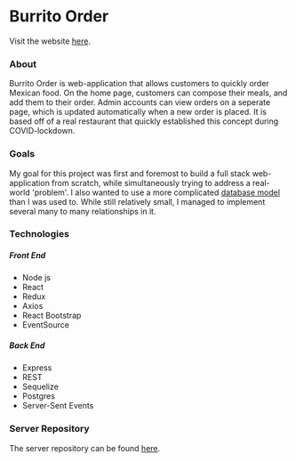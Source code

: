 # Burrito Order

Visit the website [here](https://burrito-order.netlify.app).

### About 

Burrito Order is web-application that allows customers to quickly order Mexican food.
On the home page, customers can compose their meals, and add them to their order.
Admin accounts can view orders on a seperate page, which is updated automatically when a new order is placed.
It is based off of a real restaurant that quickly established this concept during COVID-lockdown.

### Goals

My goal for this project was first and foremost to build a full stack web-application from scratch, while simultaneously
trying to address a real-world 'problem'. I also wanted to use a more complicated [database model](Database_model_2.0.png) than I was used to.
While still relatively small, I managed to implement several many to many relationships in it.

### Technologies

##### Front End
 - Node js
 - React
 - Redux
 - Axios
 - React Bootstrap
 - EventSource

 ##### Back End
 - Express
 - REST
 - Sequelize
 - Postgres
 - Server-Sent Events

 ### Server Repository

 The server repository can be found [here](https://github.com/FreekJanssen/FoodOrder_BE).


